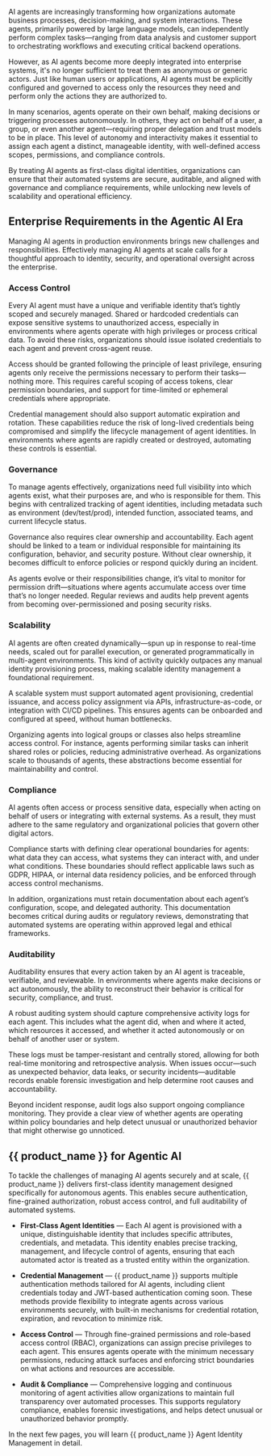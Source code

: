 AI agents are increasingly transforming how organizations automate business processes, decision-making, and system interactions. These agents, primarily powered by large language models, can independently perform complex tasks—ranging from data analysis and customer support to orchestrating workflows and executing critical backend operations.

However, as AI agents become more deeply integrated into enterprise systems, it's no longer sufficient to treat them as anonymous or generic actors. Just like human users or applications, AI agents must be explicitly configured and governed to access only the resources they need and perform only the actions they are authorized to.

In many scenarios, agents operate on their own behalf, making decisions or triggering processes autonomously. In others, they act on behalf of a user, a group, or even another agent—requiring proper delegation and trust models to be in place. This level of autonomy and interactivity makes it essential to assign each agent a distinct, manageable identity, with well-defined access scopes, permissions, and compliance controls.

By treating AI agents as first-class digital identities, organizations can ensure that their automated systems are secure, auditable, and aligned with governance and compliance requirements, while unlocking new levels of scalability and operational efficiency.

## Enterprise Requirements in the Agentic AI Era

Managing AI agents in production environments brings new challenges and responsibilities. Effectively managing AI agents at scale calls for a thoughtful approach to identity, security, and operational oversight across the enterprise.

### Access Control

Every AI agent must have a unique and verifiable identity that’s tightly scoped and securely managed. Shared or hardcoded credentials can expose sensitive systems to unauthorized access, especially in environments where agents operate with high privileges or process critical data. To avoid these risks, organizations should issue isolated credentials to each agent and prevent cross-agent reuse.

Access should be granted following the principle of least privilege, ensuring agents only receive the permissions necessary to perform their tasks—nothing more. This requires careful scoping of access tokens, clear permission boundaries, and support for time-limited or ephemeral credentials where appropriate.

Credential management should also support automatic expiration and rotation. These capabilities reduce the risk of long-lived credentials being compromised and simplify the lifecycle management of agent identities. In environments where agents are rapidly created or destroyed, automating these controls is essential.

### Governance

To manage agents effectively, organizations need full visibility into which agents exist, what their purposes are, and who is responsible for them. This begins with centralized tracking of agent identities, including metadata such as environment (dev/test/prod), intended function, associated teams, and current lifecycle status.

Governance also requires clear ownership and accountability. Each agent should be linked to a team or individual responsible for maintaining its configuration, behavior, and security posture. Without clear ownership, it becomes difficult to enforce policies or respond quickly during an incident.

As agents evolve or their responsibilities change, it’s vital to monitor for permission drift—situations where agents accumulate access over time that’s no longer needed. Regular reviews and audits help prevent agents from becoming over-permissioned and posing security risks.

### Scalability

AI agents are often created dynamically—spun up in response to real-time needs, scaled out for parallel execution, or generated programmatically in multi-agent environments. This kind of activity quickly outpaces any manual identity provisioning process, making scalable identity management a foundational requirement.

A scalable system must support automated agent provisioning, credential issuance, and access policy assignment via APIs, infrastructure-as-code, or integration with CI/CD pipelines. This ensures agents can be onboarded and configured at speed, without human bottlenecks.

Organizing agents into logical groups or classes also helps streamline access control. For instance, agents performing similar tasks can inherit shared roles or policies, reducing administrative overhead. As organizations scale to thousands of agents, these abstractions become essential for maintainability and control.

### Compliance

AI agents often access or process sensitive data, especially when acting on behalf of users or integrating with external systems. As a result, they must adhere to the same regulatory and organizational policies that govern other digital actors.

Compliance starts with defining clear operational boundaries for agents: what data they can access, what systems they can interact with, and under what conditions. These boundaries should reflect applicable laws such as GDPR, HIPAA, or internal data residency policies, and be enforced through access control mechanisms.

In addition, organizations must retain documentation about each agent’s configuration, scope, and delegated authority. This documentation becomes critical during audits or regulatory reviews, demonstrating that automated systems are operating within approved legal and ethical frameworks.

### Auditability

Auditability ensures that every action taken by an AI agent is traceable, verifiable, and reviewable. In environments where agents make decisions or act autonomously, the ability to reconstruct their behavior is critical for security, compliance, and trust.

A robust auditing system should capture comprehensive activity logs for each agent. This includes what the agent did, when and where it acted, which resources it accessed, and whether it acted autonomously or on behalf of another user or system.

These logs must be tamper-resistant and centrally stored, allowing for both real-time monitoring and retrospective analysis. When issues occur—such as unexpected behavior, data leaks, or security incidents—auditable records enable forensic investigation and help determine root causes and accountability.

Beyond incident response, audit logs also support ongoing compliance monitoring. They provide a clear view of whether agents are operating within policy boundaries and help detect unusual or unauthorized behavior that might otherwise go unnoticed.

## {{ product_name }} for Agentic AI

To tackle the challenges of managing AI agents securely and at scale, {{ product_name }} delivers first-class identity management designed specifically for autonomous agents. This enables secure authentication, fine-grained authorization, robust access control, and full auditability of automated systems.

- **First-Class Agent Identities** — Each AI agent is provisioned with a unique, distinguishable identity that includes specific attributes, credentials, and metadata. This identity enables precise tracking, management, and lifecycle control of agents, ensuring that each automated actor is treated as a trusted entity within the organization.

- **Credential Management** — {{ product_name }} supports multiple authentication methods tailored for AI agents, including client credentials today and JWT-based authentication coming soon. These methods provide flexibility to integrate agents across various environments securely, with built-in mechanisms for credential rotation, expiration, and revocation to minimize risk.

- **Access Control** — Through fine-grained permissions and role-based access control (RBAC), organizations can assign precise privileges to each agent. This ensures agents operate with the minimum necessary permissions, reducing attack surfaces and enforcing strict boundaries on what actions and resources are accessible.

- **Audit & Compliance** — Comprehensive logging and continuous monitoring of agent activities allow organizations to maintain full transparency over automated processes. This supports regulatory compliance, enables forensic investigations, and helps detect unusual or unauthorized behavior promptly.

In the next few pages, you will learn {{ product_name }} Agent Identity Management in detail.
